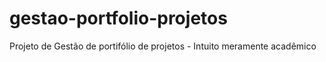 # gestao-portfolio-projetos
Projeto de Gestão de portifólio de projetos - Intuito meramente acadêmico